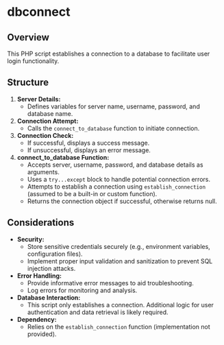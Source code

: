 # dbconnect

## Overview

This PHP script establishes a connection to a database to facilitate user login functionality.

## Structure

1. **Server Details:**
    - Defines variables for server name, username, password, and database name.
2. **Connection Attempt:**
    - Calls the `connect_to_database` function to initiate connection.
3. **Connection Check:**
    - If successful, displays a success message.
    - If unsuccessful, displays an error message.
4. **connect_to_database Function:**
    - Accepts server, username, password, and database details as arguments.
    - Uses a `try...except` block to handle potential connection errors.
    - Attempts to establish a connection using `establish_connection` (assumed to be a built-in or custom function).
    - Returns the connection object if successful, otherwise returns null.

## Considerations

- **Security:**
    - Store sensitive credentials securely (e.g., environment variables, configuration files).
    - Implement proper input validation and sanitization to prevent SQL injection attacks.
- **Error Handling:**
    - Provide informative error messages to aid troubleshooting.
    - Log errors for monitoring and analysis.
- **Database Interaction:**
    - This script only establishes a connection. Additional logic for user authentication and data retrieval is likely required.
- **Dependency:**
    - Relies on the `establish_connection` function (implementation not provided).
